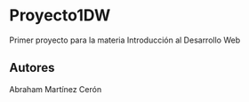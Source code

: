 # Proyecto1DW
Primer proyecto para la materia Introducción al Desarrollo Web

## Autores

Abraham Martínez Cerón
